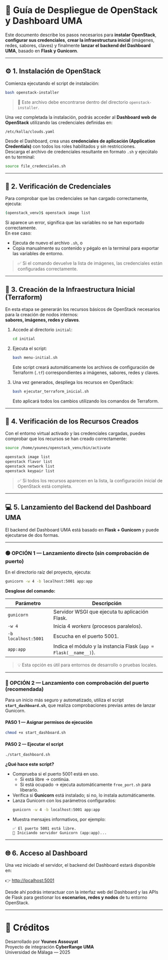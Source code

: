 # 🧩 Guía de Despliegue de OpenStack y Dashboard UMA

Este documento describe los pasos necesarios para **instalar OpenStack**, **configurar sus credenciales**, **crear la infraestructura inicial** (imágenes, redes, sabores, claves) y finalmente **lanzar el backend del Dashboard UMA**, basado en **Flask y Gunicorn**.

---

## ⚙️ 1. Instalación de OpenStack

Comienza ejecutando el script de instalación:

```bash
bash openstack-installer
```

> 📂 Este archivo debe encontrarse dentro del directorio `openstack-installer`.

Una vez completada la instalación, podrás acceder al **Dashboard web de OpenStack** utilizando las credenciales definidas en:

```
/etc/kolla/clouds.yaml
```

Desde el Dashboard, crea unas **credenciales de aplicación (Application Credentials)** con todos los roles habilitados y sin restricciones.  
Descarga el archivo de credenciales resultante en formato `.sh` y ejecútalo en tu terminal:

```bash
source file_credenciales.sh
```

---

## 🔐 2. Verificación de Credenciales

Para comprobar que las credenciales se han cargado correctamente, ejecuta:

```bash
(openstack_venv)$ openstack image list
```

Si aparece un error, significa que las variables no se han exportado correctamente.  
En ese caso:

- Ejecuta de nuevo el archivo `.sh`, o  
- Copia manualmente su contenido y pégalo en la terminal para exportar las variables de entorno.

> ✅ Si el comando devuelve la lista de imágenes, las credenciales están configuradas correctamente.

---

## 🧱 3. Creación de la Infraestructura Inicial (Terraform)

En esta etapa se generarán los recursos básicos de OpenStack necesarios para la creación de nodos internos:  
**sabores, imágenes, redes y claves**.

1. Accede al directorio `initial`:
   ```bash
   cd initial
   ```

2. Ejecuta el script:
   ```bash
   bash menu-initial.sh
   ```

   Este script creará automáticamente los archivos de configuración de Terraform (`.tf`) correspondientes a imágenes, sabores, redes y claves.

3. Una vez generados, despliega los recursos en OpenStack:
   ```bash
   bash ejecutar_terraform_inicial.sh
   ```

   Esto aplicará todos los cambios utilizando los comandos de Terraform.

---

## 🔎 4. Verificación de los Recursos Creados

Con el entorno virtual activado y las credenciales cargadas, puedes comprobar que los recursos se han creado correctamente:

```bash
source /home/younes/openstack_venv/bin/activate

openstack image list
openstack flavor list
openstack network list
openstack keypair list
```

> ✅ Si todos los recursos aparecen en la lista, la configuración inicial de OpenStack está completa.

---

## 💻 5. Lanzamiento del Backend del Dashboard UMA

El backend del Dashboard UMA está basado en **Flask + Gunicorn** y puede ejecutarse de dos formas.

---

### 🟢 OPCIÓN 1 — Lanzamiento directo (sin comprobación de puerto)

En el directorio raíz del proyecto, ejecuta:

```bash
gunicorn -w 4 -b localhost:5001 app:app
```

**Desglose del comando:**

| Parámetro | Descripción |
|------------|-------------|
| `gunicorn` | Servidor WSGI que ejecuta tu aplicación Flask. |
| `-w 4` | Inicia 4 *workers* (procesos paralelos). |
| `-b localhost:5001` | Escucha en el puerto 5001. |
| `app:app` | Indica el módulo y la instancia Flask (`app = Flask(__name__)`). |

> 💡 Esta opción es útil para entornos de desarrollo o pruebas locales.

---

### 🧩 OPCIÓN 2 — Lanzamiento con comprobación del puerto (recomendada)

Para un inicio más seguro y automatizado, utiliza el script **`start_dashboard.sh`**, que realiza comprobaciones previas antes de lanzar Gunicorn.

#### PASO 1 — Asignar permisos de ejecución
```bash
chmod +x start_dashboard.sh
```

#### PASO 2 — Ejecutar el script
```bash
./start_dashboard.sh
```

**¿Qué hace este script?**

- Comprueba si el puerto 5001 está en uso.  
  - Si está libre → continúa.  
  - Si está ocupado → ejecuta automáticamente `free_port.sh` para liberarlo.
- Verifica si **Gunicorn** está instalado; si no, lo instala automáticamente.
- Lanza Gunicorn con los parámetros configurados:
  ```bash
  gunicorn -w 4 -b localhost:5001 app:app
  ```
- Muestra mensajes informativos, por ejemplo:
  ```
  ✅ El puerto 5001 está libre.
  🚀 Iniciando servidor Gunicorn (app:app)...
  ```

---

## 🌐 6. Acceso al Dashboard

Una vez iniciado el servidor, el backend del Dashboard estará disponible en:

👉 [http://localhost:5001](http://localhost:5001)

Desde ahí podrás interactuar con la interfaz web del Dashboard y las APIs de Flask para gestionar los **escenarios, redes y nodos** de tu entorno OpenStack.

---

# 🧠 Créditos

Desarrollado por **Younes Assouyat**  
Proyecto de integración **CyberRange UMA**  
Universidad de Málaga — 2025
